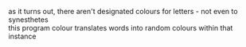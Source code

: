 as it turns out, there aren't designated colours for letters - not even to synesthetes <br />
this program colour translates words into random colours within that instance
